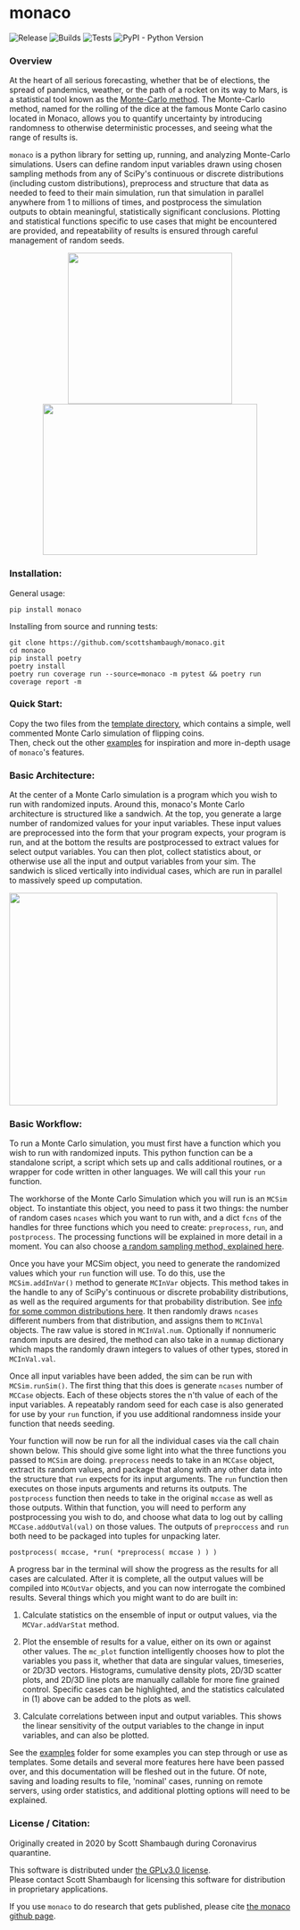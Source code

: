 # monaco
![Release](https://img.shields.io/github/v/release/scottshambaugh/monaco?sort=semver)
![Builds](https://github.com/scottshambaugh/monaco/actions/workflows/builds.yml/badge.svg)
![Tests](https://github.com/scottshambaugh/monaco/actions/workflows/unit_tests.yml/badge.svg)
![PyPI - Python Version](https://img.shields.io/pypi/pyversions/monaco)

### Overview

At the heart of all serious forecasting, whether that be of elections, the spread of pandemics, weather, or the path of a rocket on its way to Mars, is a statistical tool known as the [Monte-Carlo method](https://en.wikipedia.org/wiki/Monte_Carlo_method). The Monte-Carlo method, named for the rolling of the dice at the famous Monte Carlo casino located in Monaco, allows you to quantify uncertainty by introducing randomness to otherwise deterministic processes, and seeing what the range of results is.

`monaco` is a python library for setting up, running, and analyzing Monte-Carlo simulations. Users can define random input variables drawn using chosen sampling methods from any of SciPy's continuous or discrete distributions (including custom distributions), preprocess and structure that data as needed to feed to their main simulation, run that simulation in parallel anywhere from 1 to millions of times, and postprocess the simulation outputs to obtain meaningful, statistically significant conclusions. Plotting and statistical functions specific to use cases that might be encountered are provided, and repeatability of results is ensured through careful management of random seeds.

<p float="left" align="center">
<img width="293.08" height="270" src="https://raw.githubusercontent.com/scottshambaugh/monaco/master/examples/rocket/rocket_trajectory.png">  
<img width="384.94" height="270" src="https://raw.githubusercontent.com/scottshambaugh/monaco/master/examples/rocket/wind_vs_landing.png">
</p>

### Installation:
General usage:
```
pip install monaco
```

Installing from source and running tests:
```
git clone https://github.com/scottshambaugh/monaco.git
cd monaco
pip install poetry
poetry install
poetry run coverage run --source=monaco -m pytest && poetry run coverage report -m
```

### Quick Start:
Copy the two files from the [template directory](https://github.com/scottshambaugh/monaco/tree/master/template), which contains a simple, well commented Monte Carlo simulation of flipping coins.    
Then, check out the other [examples](https://github.com/scottshambaugh/monaco/tree/master/examples) for inspiration and more in-depth usage of `monaco`'s features.

### Basic Architecture:
At the center of a Monte Carlo simulation is a program which you wish to run with randomized inputs. Around this, monaco's Monte Carlo architecture is structured like a sandwich. At the top, you generate a large number of randomized values for your input variables. These input values are preprocessed into the form that your program expects, your program is run, and at the bottom the results are postprocessed to extract values for select output variables. You can then plot, collect statistics about, or otherwise use all the input and output variables from your sim. The sandwich is sliced vertically into individual cases, which are run in parallel to massively speed up computation.

<p float="left" align="left">
<img width="480" height="380" src="https://raw.githubusercontent.com/scottshambaugh/monaco/master/docs/val_var_case_architecture.png">  
</p>

### Basic Workflow:
To run a Monte Carlo simulation, you must first have a function which you wish to run with randomized inputs. This python function can be a standalone script, a script which sets up and calls additional routines, or a wrapper for code written in other languages. We will call this your `run` function.

The workhorse of the Monte Carlo Simulation which you will run is an `MCSim` object. To instantiate this object, you need to pass it two things: the number of random cases `ncases` which you want to run with, and a dict `fcns` of the handles for three functions which you need to create: `preprocess`, `run`, and `postprocess`. The processing functions will be explained in more detail in a moment. You can also choose [a random sampling method, explained here](docs/sampling_methods.md).

Once you have your MCSim object, you need to generate the randomized values which your `run` function will use. To do this, use the `MCSim.addInVar()` method to generate `MCInVar` objects. This method takes in the handle to any of SciPy's continuous or discrete probability distributions, as well as the required arguments for that probability distribution. See [info for some common distributions here](docs/statistical_distributions.md). It then randomly draws `ncases` different numbers from that distribution, and assigns them to `MCInVal` objects. The raw value is stored in `MCInVal.num`. Optionally if nonnumeric random inputs are desired, the method can also take in a `nummap` dictionary which maps the randomly drawn integers to values of other types, stored in `MCInVal.val`.

Once all input variables have been added, the sim can be run with `MCSim.runSim()`. The first thing that this does is generate `ncases` number of `MCCase` objects. Each of these objects stores the n'th value of each of the input variables. A repeatably random seed for each case is also generated for use by your `run` function, if you use additional randomness inside your function that needs seeding.

Your function will now be run for all the individual cases via the call chain shown below. This should give some light into what the three functions you passed to `MCSim` are doing. `preprocess` needs to take in an `MCCase` object, extract its random values, and package that along with any other data into the structure that `run` expects for its input arguments. The `run` function then executes on those inputs arguments and returns its outputs. The `postprocess` function then needs to take in the original `mccase` as well as those outputs. Within that function, you will need to perform any postprocessing you wish to do, and choose what data to log out by calling `MCCase.addOutVal(val)` on those values. The outputs of `preproccess` and `run` both need to be packaged into tuples for unpacking later.

    postprocess( mccase, *run( *preprocess( mccase ) ) )

A progress bar in the terminal will show the progress as the results for all cases are calculated. After it is complete, all the output values will be compiled into `MCOutVar` objects, and you can now interrogate the combined results. Several things which you might want to do are built in:

1) Calculate statistics on the ensemble of input or output values, via the `MCVar.addVarStat` method.

2) Plot the ensemble of results for a value, either on its own or against other values. The `mc_plot` function intelligently chooses how to plot the variables you pass it, whether that data are singular values, timeseries, or 2D/3D vectors. Histograms, cumulative density plots, 2D/3D scatter plots, and 2D/3D line plots are manually callable for more fine grained control. Specific cases can be highlighted, and the statistics calculated in (1) above can be added to the plots as well.

3) Calculate correlations between input and output variables. This shows the linear sensitivity of the output variables to the change in input variables, and can also be plotted.

See the [examples](examples/) folder for some examples you can step through or use as templates. Some details and several more features here have been passed over, and this documentation will be fleshed out in the future. Of note, saving and loading results to file, 'nominal' cases, running on remote servers, using order statistics, and additional plotting options will need to be explained.


### License / Citation:
Originally created in 2020 by Scott Shambaugh during Coronavirus quarantine.

This software is distributed under [the GPLv3.0 license](LICENSE.md).    
Please contact Scott Shambaugh for licensing this software for distribution in proprietary applications.

If you use `monaco` to do research that gets published, please cite [the monaco github page](https://github.com/scottshambaugh/monaco).
